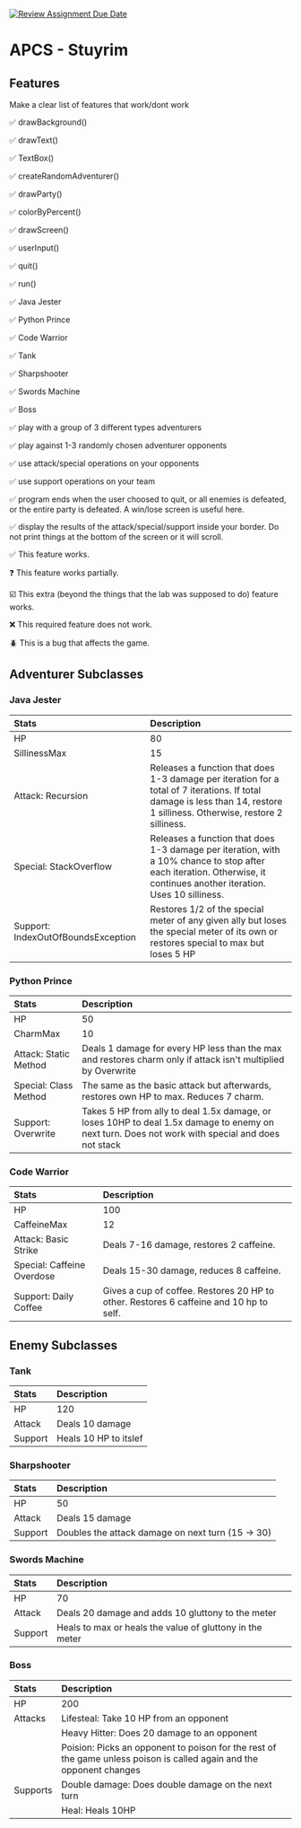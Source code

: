 [![Review Assignment Due Date](https://classroom.github.com/assets/deadline-readme-button-22041afd0340ce965d47ae6ef1cefeee28c7c493a6346c4f15d667ab976d596c.svg)](https://classroom.github.com/a/KprAwj1n)
# APCS - Stuyrim

## Features

Make a clear list of features that work/dont work

:white_check_mark: drawBackground()

:white_check_mark: drawText()

:white_check_mark: TextBox()

:white_check_mark: createRandomAdventurer()

:white_check_mark: drawParty()

:white_check_mark: colorByPercent()

:white_check_mark: drawScreen()

:white_check_mark: userInput()

:white_check_mark: quit()

:white_check_mark: run()

:white_check_mark: Java Jester

:white_check_mark: Python Prince

:white_check_mark: Code Warrior

:white_check_mark: Tank

:white_check_mark: Sharpshooter

:white_check_mark: Swords Machine

:white_check_mark: Boss

:white_check_mark: play with a group of 3 different types adventurers

:white_check_mark: play against 1-3 randomly chosen adventurer opponents

:white_check_mark: use attack/special operations on your opponents

:white_check_mark: use support operations on your team

:white_check_mark: program ends when the user choosed to quit, or all enemies is defeated, or the entire party is defeated. A win/lose screen is useful here.

:white_check_mark: display the results of the attack/special/support inside your border. Do not print things at the bottom of the screen or it will scroll.

:white_check_mark: This feature works.

:question: This feature works partially.

:ballot_box_with_check: This extra (beyond the things that the lab was supposed to do) feature works.

:x: This required feature does not work.

:beetle: This is a bug that affects the game.


## Adventurer Subclasses
### Java Jester
| Stats | Description |
|:------|:------------|
| HP | 80 |
| SillinessMax | 15 |
| Attack: Recursion | Releases a function that does 1-3 damage per iteration for a total of 7 iterations. If total damage is less than 14, restore 1 silliness. Otherwise, restore 2 silliness.|
| Special: StackOverflow | Releases a function that does 1-3 damage per iteration, with a 10% chance to stop after each iteration. Otherwise, it continues another iteration. Uses 10 silliness. |
| Support: IndexOutOfBoundsException| Restores 1/2 of the special meter of any given ally but loses the special meter of its own or restores special to max but loses 5 HP |

### Python Prince
| Stats | Description |
|:------|:------------|
| HP | 50 |
| CharmMax | 10 |
| Attack: Static Method | Deals 1 damage for every HP less than the max and restores charm only if attack isn't multiplied by Overwrite |
| Special: Class Method | The same as the basic attack but afterwards, restores own HP to max. Reduces 7 charm. |
| Support: Overwrite | Takes 5 HP from ally to deal 1.5x damage, or loses 10HP to deal 1.5x damage to enemy on next turn. Does not work with special and does not stack |

### Code Warrior
| Stats | Description |
|:------|:------------|
| HP | 100 |
| CaffeineMax | 12 |
| Attack: Basic Strike | Deals 7-16 damage, restores 2 caffeine. |
| Special: Caffeine Overdose | Deals 15-30 damage, reduces 8 caffeine. |
| Support: Daily Coffee | Gives a cup of coffee. Restores 20 HP to other. Restores 6 caffeine and 10 hp to self. |

## Enemy Subclasses
### Tank
| Stats | Description |
|:------|:------------|
| HP | 120 |
| Attack | Deals 10 damage |
| Support | Heals 10 HP to itslef |

### Sharpshooter
| Stats | Description |
|:------|:------------|
| HP | 50 |
| Attack | Deals 15 damage |
| Support | Doubles the attack damage on next turn (15 -> 30) |

### Swords Machine
| Stats | Description |
|:------|:------------|
| HP | 70 |
| Attack | Deals 20 damage and adds 10 gluttony to the meter |
| Support | Heals to max or heals the value of gluttony in the meter |

### Boss
| Stats | Description |
|:------|:------------|
| HP | 200 |
| Attacks | Lifesteal: Take 10 HP from an opponent |
| | Heavy Hitter: Does 20 damage to an opponent |
| | Poision: Picks an opponent to poison for the rest of the game unless poison is called again and the opponent changes |
| Supports | Double damage: Does double damage on the next turn |
| | Heal: Heals 10HP |
